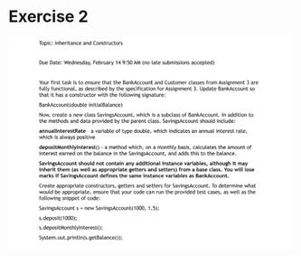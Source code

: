 # Exercise 2

![cap](https://github.com/jasminecronin/intro-to-cs-II/blob/master/Exercise%204/cap.png)
